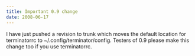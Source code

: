 ```yaml
---
title: Important 0.9 change
date: 2008-06-17
---
```


I have just pushed a revision to trunk which moves the default location for terminatorrc to ~/.config/terminator/config. Testers of 0.9 please make this change too if you use terminatorrc.

